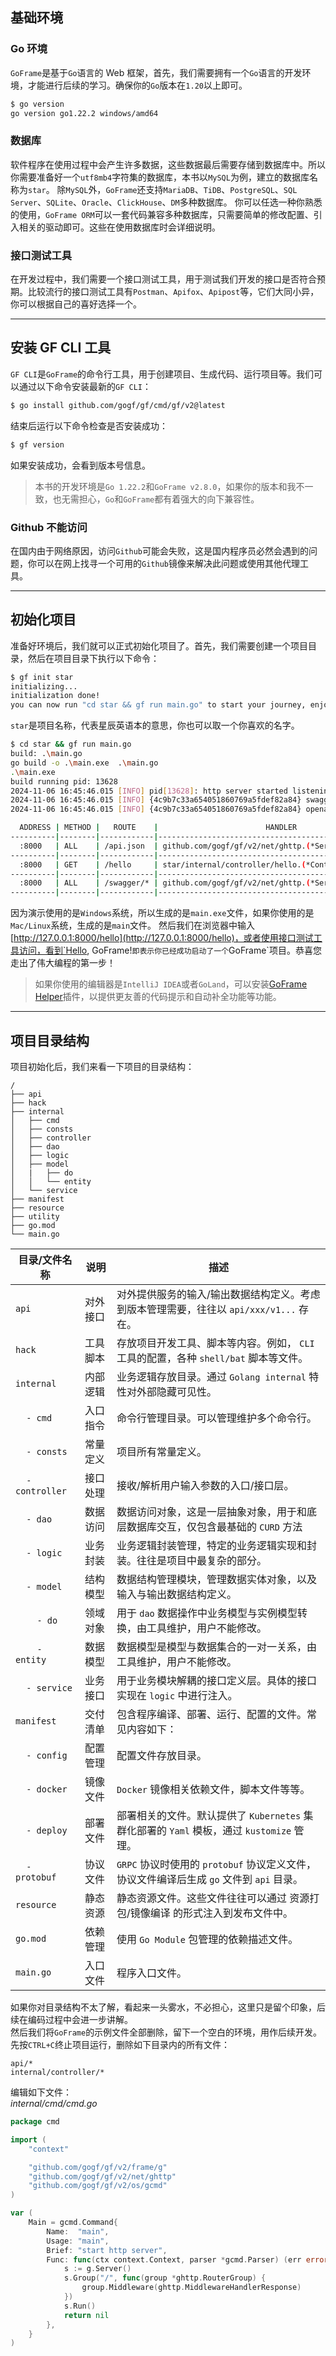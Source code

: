 ## 基础环境
### Go 环境
`GoFrame`是基于`Go`语言的 Web 框架，首先，我们需要拥有一个`Go`语言的开发环境，才能进行后续的学习。确保你的`Go`版本在`1.20`以上即可。
```bash
$ go version
go version go1.22.2 windows/amd64
```

### 数据库
软件程序在使用过程中会产生许多数据，这些数据最后需要存储到数据库中。所以你需要准备好一个`utf8mb4`字符集的数据库，本书以`MySQL`为例，建立的数据库名称为`star`。
除`MySQL`外，`GoFrame`还支持`MariaDB`、`TiDB`、`PostgreSQL`、`SQL Server`、`SQLite`、`Oracle`、`ClickHouse`、`DM`多种数据库。
你可以任选一种你熟悉的使用，`GoFrame ORM`可以一套代码兼容多种数据库，只需要简单的修改配置、引入相关的驱动即可。这些在使用数据库时会详细说明。

### 接口测试工具
在开发过程中，我们需要一个接口测试工具，用于测试我们开发的接口是否符合预期。比较流行的接口测试工具有`Postman`、`Apifox`、`Apipost`等，它们大同小异，你可以根据自己的喜好选择一个。

--- 

## 安装 GF CLI 工具
`GF CLI`是`GoFrame`的命令行工具，用于创建项目、生成代码、运行项目等。我们可以通过以下命令安装最新的`GF CLI`：
```bash
$ go install github.com/gogf/gf/cmd/gf/v2@latest
```
结束后运行以下命令检查是否安装成功：
```bash
$ gf version
```
如果安装成功，会看到版本号信息。

> 本书的开发环境是`Go 1.22.2`和`GoFrame v2.8.0`，如果你的版本和我不一致，也无需担心，`Go`和`GoFrame`都有着强大的向下兼容性。

### Github 不能访问
在国内由于网络原因，访问`Github`可能会失败，这是国内程序员必然会遇到的问题，你可以在网上找寻一个可用的`Github`镜像来解决此问题或使用其他代理工具。

---

## 初始化项目
准备好环境后，我们就可以正式初始化项目了。首先，我们需要创建一个项目目录，然后在项目目录下执行以下命令：
```bash
$ gf init star
initializing...
initialization done!
you can now run "cd star && gf run main.go" to start your journey, enjoy!
```
`star`是项目名称，代表星辰英语本的意思，你也可以取一个你喜欢的名字。
```bash
$ cd star && gf run main.go
build: .\main.go
go build -o .\main.exe  .\main.go
.\main.exe 
build running pid: 13628
2024-11-06 16:45:46.015 [INFO] pid[13628]: http server started listening on [:8000]
2024-11-06 16:45:46.015 [INFO] {4c9b7c33a654051860769a5fdef82a84} swagger ui is serving at address: http://127.0.0.1:8000/swagger/
2024-11-06 16:45:46.015 [INFO] {4c9b7c33a654051860769a5fdef82a84} openapi specification is serving at address: http://127.0.0.1:8000/api.json

  ADDRESS | METHOD |   ROUTE    |                        HANDLER                        |           MIDDLEWARE
----------|--------|------------|-------------------------------------------------------|----------------------------------
  :8000   | ALL    | /api.json  | github.com/gogf/gf/v2/net/ghttp.(*Server).openapiSpec |
----------|--------|------------|-------------------------------------------------------|----------------------------------
  :8000   | GET    | /hello     | star/internal/controller/hello.(*ControllerV1).Hello  | ghttp.MiddlewareHandlerResponse
----------|--------|------------|-------------------------------------------------------|----------------------------------
  :8000   | ALL    | /swagger/* | github.com/gogf/gf/v2/net/ghttp.(*Server).swaggerUI   | HOOK_BEFORE_SERVE
----------|--------|------------|-------------------------------------------------------|----------------------------------
```
因为演示使用的是`Windows`系统，所以生成的是`main.exe`文件，如果你使用的是`Mac/Linux`系统，生成的是`main`文件。
然后我们在浏览器中输入[http://127.0.0.1:8000/hello](http://127.0.0.1:8000/hello)，或者使用接口测试工具访问，看到`Hello, GoFrame!`即表示你已经成功启动了一个`GoFrame`项目。恭喜您走出了伟大编程的第一步！

> 如果你使用的编辑器是`IntelliJ IDEA`或者`GoLand`，可以安装[GoFrame Helper](https://plugins.jetbrains.com/plugin/23324-goframe-helper)插件，以提供更友善的代码提示和自动补全功能等功能。

---

## 项目目录结构
项目初始化后，我们来看一下项目的目录结构：
```text
/
├── api
├── hack
├── internal
│   ├── cmd
│   ├── consts
│   ├── controller
│   ├── dao
│   ├── logic
│   ├── model
│   |   ├── do
│   │   └── entity
│   └── service
├── manifest
├── resource
├── utility
├── go.mod
└── main.go
```
| 目录/文件名称                                                    | 说明   | 描述                                                             |
|------------------------------------------------------------|------|----------------------------------------------------------------|
| `api`                                                      | 对外接口 | 对外提供服务的输入/输出数据结构定义。考虑到版本管理需要，往往以 `api/xxx/v1...` 存在。           |
| `hack`                                                     | 工具脚本 | 存放项目开发工具、脚本等内容。例如， `CLI` 工具的配置，各种 `shell/bat` 脚本等文件。           |
| `internal`                                                 | 内部逻辑 | 业务逻辑存放目录。通过 `Golang internal` 特性对外部隐藏可见性。                      |
| &nbsp;&nbsp;&nbsp;&nbsp;`- cmd`                            | 入口指令 | 命令行管理目录。可以管理维护多个命令行。                                           |
| &nbsp;&nbsp;&nbsp;&nbsp;`- consts`                         | 常量定义 | 项目所有常量定义。                                                      |
| &nbsp;&nbsp;&nbsp;&nbsp;`- controller`                     | 接口处理 | 接收/解析用户输入参数的入口/接口层。                                            |
| &nbsp;&nbsp;&nbsp;&nbsp;`- dao`                            | 数据访问 | 数据访问对象，这是一层抽象对象，用于和底层数据库交互，仅包含最基础的 `CURD` 方法                   |
| &nbsp;&nbsp;&nbsp;&nbsp;`- logic`                          | 业务封装 | 业务逻辑封装管理，特定的业务逻辑实现和封装。往往是项目中最复杂的部分。                            |
| &nbsp;&nbsp;&nbsp;&nbsp;`- model`                          | 结构模型 | 数据结构管理模块，管理数据实体对象，以及输入与输出数据结构定义。                               |
| &nbsp;&nbsp;&nbsp;&nbsp;&nbsp;&nbsp;&nbsp;&nbsp;`- do`     | 领域对象 | 用于 `dao` 数据操作中业务模型与实例模型转换，由工具维护，用户不能修改。                        |
| &nbsp;&nbsp;&nbsp;&nbsp;&nbsp;&nbsp;&nbsp;&nbsp;`- entity` | 数据模型 | 数据模型是模型与数据集合的一对一关系，由工具维护，用户不能修改。                               |
| &nbsp;&nbsp;&nbsp;&nbsp;`- service`                        | 业务接口 | 用于业务模块解耦的接口定义层。具体的接口实现在 `logic` 中进行注入。                         |
| `manifest`                                                 | 交付清单 | 包含程序编译、部署、运行、配置的文件。常见内容如下：                                     |
| &nbsp;&nbsp;&nbsp;&nbsp;`- config`                         | 配置管理 | 配置文件存放目录。                                                      |
| &nbsp;&nbsp;&nbsp;&nbsp;`- docker`                         | 镜像文件 | `Docker` 镜像相关依赖文件，脚本文件等等。                                      |
| &nbsp;&nbsp;&nbsp;&nbsp;`- deploy`                         | 部署文件 | 部署相关的文件。默认提供了 `Kubernetes` 集群化部署的 `Yaml` 模板，通过 `kustomize` 管理。 |
| &nbsp;&nbsp;&nbsp;&nbsp;`- protobuf`                       | 协议文件 | `GRPC` 协议时使用的 `protobuf` 协议定义文件，协议文件编译后生成 `go` 文件到 `api` 目录。   |
| `resource`                                                 | 静态资源 | 静态资源文件。这些文件往往可以通过 资源打包/镜像编译 的形式注入到发布文件中。                       |
| `go.mod`                                                   | 依赖管理 | 使用 `Go Module` 包管理的依赖描述文件。                                     |
| `main.go`                                                  | 入口文件 | 程序入口文件。                                                        |

如果你对目录结构不太了解，看起来一头雾水，不必担心，这里只是留个印象，后续在编码过程中会进一步讲解。<br>
然后我们将`GoFrame`的示例文件全部删除，留下一个空白的环境，用作后续开发。先按`CTRL+C`终止项目运行，删除如下目录内的所有文件：
```text
api/*
internal/controller/*
```
编辑如下文件：<br>
*internal/cmd/cmd.go*
```go
package cmd

import (
	"context"

	"github.com/gogf/gf/v2/frame/g"
	"github.com/gogf/gf/v2/net/ghttp"
	"github.com/gogf/gf/v2/os/gcmd"
)

var (
	Main = gcmd.Command{
		Name:  "main",
		Usage: "main",
		Brief: "start http server",
		Func: func(ctx context.Context, parser *gcmd.Parser) (err error) {
			s := g.Server()
			s.Group("/", func(group *ghttp.RouterGroup) {
				group.Middleware(ghttp.MiddlewareHandlerResponse)
			})
			s.Run()
			return nil
		},
	}
)
```